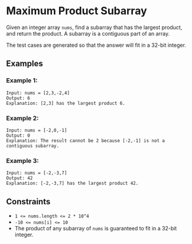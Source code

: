 # Maximum Product Subarray

Given an integer array `nums`, find a subarray that has the largest product, and return the product. A subarray is a contiguous part of an array.

The test cases are generated so that the answer will fit in a 32-bit integer.

## Examples

### Example 1:
```
Input: nums = [2,3,-2,4]
Output: 6
Explanation: [2,3] has the largest product 6.
```

### Example 2:
```
Input: nums = [-2,0,-1]
Output: 0
Explanation: The result cannot be 2 because [-2,-1] is not a contiguous subarray.
```

### Example 3:
```
Input: nums = [-2,-3,7]
Output: 42
Explanation: [-2,-3,7] has the largest product 42.
```

## Constraints

* `1 <= nums.length <= 2 * 10^4`
* `-10 <= nums[i] <= 10`
* The product of any subarray of `nums` is guaranteed to fit in a 32-bit integer.